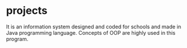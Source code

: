 # projects
It is an information system designed and coded for schools and made in Java programming language. Concepts of OOP are highly used in this program. 
